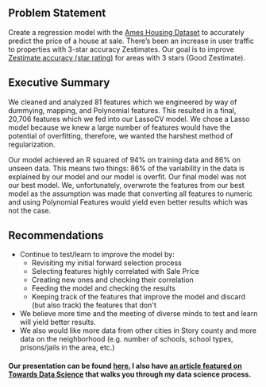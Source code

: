 Problem Statement
----
Create a regression model with the [Ames Housing Dataset](http://jse.amstat.org/v19n3/decock/DataDocumentation.txt) to accurately predict the price of a house at sale. There’s been an increase in user traffic to properties with 3-star accuracy Zestimates. Our goal is to improve [Zestimate accuracy (star rating)](https://www.zillow.com/howto/DataCoverageZestimateAccuracyIA.htm) for areas with 3 stars (Good Zestimate).


## Executive Summary
We cleaned and analyzed 81 features which we engineered by way of dummying, mapping, and Polynomial features. This resulted in a final, 20,706 features which we fed into our LassoCV model. We chose a Lasso model because we knew a large number of features would have the potential of overfitting, therefore, we wanted the harshest method of regularization. 

Our model achieved an R squared of 94% on training data and 86% on unseen data. This means two things: 86% of the variability in the data is explained by our model and our model is overfit. Our final model was not our best model. We, unfortunately, overwrote the features from our best model as the assumption was made that converting all features to numeric and using Polynomial Features would yield even better results which was not the case.

## Recommendations
* Continue to test/learn to improve the model by:
   * Revisiting my initial forward selection process
   * Selecting features highly correlated with Sale Price
   * Creating new ones and checking their correlation
   * Feeding the model and checking the results
   * Keeping track of the features that improve the model and discard (but also track) the features that don't
* We believe more time and the meeting of diverse minds to test and learn will yield better results.
* We also would like more data from other cities in Story county and more data on the neighborhood (e.g. number of schools, school types, prisons/jails in the area, etc.)
   
#### Our presentation can be found [here.](https://docs.google.com/presentation/d/18HFR4V_COfimNcqGskrFQk7IxSU8_tn7iLrRXwrEkTg/edit#slide=id.g49c05edb3f_1_97) I also have [an article featured on Towards Data Science](https://towardsdatascience.com/classifying-reddit-posts-with-natural-language-processing-and-machine-learning-695f9a576ecb) that walks you through my data science process.
